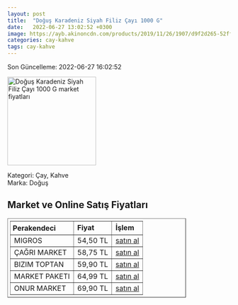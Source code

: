 ```yaml
---
layout: post
title:  "Doğuş Karadeniz Siyah Filiz Çayı 1000 G"
date:   2022-06-27 13:02:52 +0300
image: https://ayb.akinoncdn.com/products/2019/11/26/1907/d9f2d265-52ff-46a1-8058-ce6ce1ef0b53_size780x780_quality60_cropCenter.jpg
categories: cay-kahve
tags: cay-kahve
---
```


Son Güncelleme: 2022-06-27 16:02:52

<img src="https://ayb.akinoncdn.com/products/2019/11/26/1907/d9f2d265-52ff-46a1-8058-ce6ce1ef0b53_size780x780_quality60_cropCenter.jpg" width="200" alt="Doğuş Karadeniz Siyah Filiz Çayı 1000 G market fiyatları" />

Kategori: Çay, Kahve
<br />
Marka: Doğuş

<h2>Market ve Online Satış Fiyatları</h2>

<table border="1" style="padding: 5px;width:80%;">
  <tr>
    <td style="padding: 5px;"><strong>Perakendeci</strong></td>
    <td><strong>Fiyat</strong></td>
    <td><strong>İşlem</strong></td>
  </tr>
  <tr>
              <td title="Migros">MIGROS</td>
              <td>54,50 TL</td>
              <td><a title="Migros" target="_blank" href="https://www.migros.com.tr/dogus-filiz-cayi-1000-g-p-2f7ae2">satın al</a></td>
            </tr><tr>
              <td title="Çağrı Market">ÇAĞRI MARKET</td>
              <td>58,75 TL</td>
              <td><a title="Çağrı Market" target="_blank" href="https://www.cagri.com/dogus-karadeniz-siyah-filiz-cay-1000-gr">satın al</a></td>
            </tr><tr>
              <td title="Bizim Toptan">BIZIM TOPTAN</td>
              <td>59,90 TL</td>
              <td><a title="Bizim Toptan" target="_blank" href="https://www.bizimtoptan.com.tr/dogus-siyah-filiz-cay-1-kg">satın al</a></td>
            </tr><tr>
              <td title="Market Paketi">MARKET PAKETI</td>
              <td>64,99 TL</td>
              <td><a title="Market Paketi" target="_blank" href="https://www.marketpaketi.com.tr/dogus-karadeniz-siyah-filiz-cayi-1-kg-p-6537">satın al</a></td>
            </tr><tr>
              <td title="Onur Market">ONUR MARKET</td>
              <td>69,90 TL</td>
              <td><a title="Onur Market" target="_blank" href="https://www.onurmarket.com/-dogus-cay-siyah-filiz-1000-gr--3956">satın al</a></td>
            </tr>
</table>
